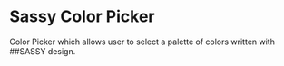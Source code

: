 # Sassy Color Picker


Color Picker which allows user to select a palette of colors written with ##SASSY design.
